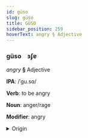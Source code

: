 ```yaml
---
id: güso
slug: güso
title: GÜSO
sidebar_position: 259
hoverText: angry § Adjective
---
```


### güso&emsp;<span kind="abugida">ꜿʄɐ</span>

*angry* **§** Adjective

**IPA**: /ˈgu.sɑ/

**Verb**: to be angry

**Noun**: anger/rage

**Modifier**: angry

<details>
    <summary>Origin</summary>
    Hindi ग़ुस्सा ġussā [ɡʊs̪.s̪äː]<br/>
    <em>Indo-Iranian Language Family</em>
</details>